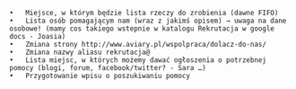 	•	Miejsce, w którym będzie lista rzeczy do zrobienia (dawne FIFO)
	•	Lista osób pomagającym nam (wraz z jakimś opisem) → uwaga na dane osobowe! (mamy cos takiego wstepnie w katalogu Rekrutacja w google docs - Joasia)
	•	Zmiana strony http://www.aviary.pl/wspolpraca/dolacz-do-nas/
	•	Zmiana nazwy aliasu rekrutacja@
	•	Lista miejsc, w których możemy dawać ogłoszenia o potrzebnej pomocy (blogi, forum, facebook/twitter? - Sara …)
	•	Przygotowanie wpisu o poszukiwaniu pomocy
